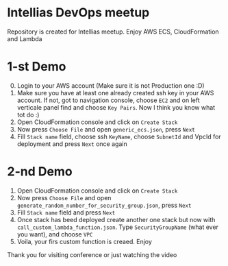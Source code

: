 # Intellias DevOps meetup
Repository is created for Intellias meetup. Enjoy AWS ECS, CloudFormation and Lambda

# 1-st Demo
0. Login to your AWS account (Make sure it is not Production one :D)
1. Make sure you have at least one already created ssh key in your AWS account. If not, got to navigation console, choose `EC2` and on left verticale panel find and choose `Key Pairs`. Now I think you know what tot do :)
2. Open CloudFormation console and click on `Create Stack`
3. Now press `Choose File` and open `generic_ecs.json`, press `Next`
4. Fill `Stack name` field, choose ssh `KeyName`, choose `SubnetId` and VpcId for deployment and press `Next` once again

# 2-nd Demo
1. Open CloudFormation console and click on `Create Stack`
2. Now press `Choose File` and open `generate_random_number_for_security_group.json`, press `Next`
3. Fill `Stack name` field and press `Next`
4. Once stack has beed deployed create another one stack but now with `call_custom_lambda_function.json`. Type `SecurityGroupName` (what ever you want), and choose `VPC`
5. Voila, your firs custom function is creaed. Enjoy

Thank you for visiting conference or just watching the video
